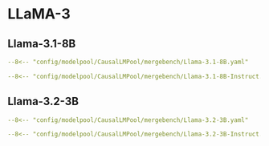 # LLaMA-3

## Llama-3.1-8B

```yaml title="config/modelpool/CausalLMPool/mergebench/Llama-3.1-8B.yaml"
--8<-- "config/modelpool/CausalLMPool/mergebench/Llama-3.1-8B.yaml"
```

```yaml title="config/modelpool/CausalLMPool/mergebench/Llama-3.1-8B-Instruct.yaml"
--8<-- "config/modelpool/CausalLMPool/mergebench/Llama-3.1-8B-Instruct.yaml"
```

## Llama-3.2-3B

```yaml title="config/modelpool/CausalLMPool/mergebench/Llama-3.2-3B.yaml"
--8<-- "config/modelpool/CausalLMPool/mergebench/Llama-3.2-3B.yaml"
```

```yaml title="config/modelpool/CausalLMPool/mergebench/Llama-3.2-3B-Instruct.yaml"
--8<-- "config/modelpool/CausalLMPool/mergebench/Llama-3.2-3B-Instruct.yaml"
```
